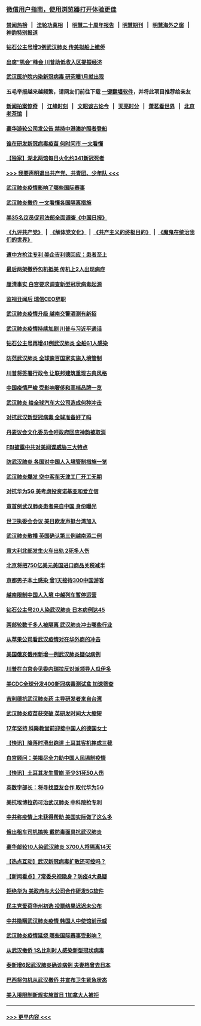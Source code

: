 ### [微信用户指南，使用浏览器打开体验更佳](https://github.com/gfw-breaker/banned-news1/blob/master/indexes/wechat-guide.md?t=0)
#### [禁闻热榜](热点新闻.md?t=0)  &nbsp;&nbsp;|&nbsp;&nbsp; [法轮功真相](https://github.com/gfw-breaker/truth/blob/master/README.md?t=0) &nbsp;&nbsp;|&nbsp;&nbsp; [明慧二十周年报告](https://github.com/gfw-breaker/mh-reports/blob/master/README.md?t=0) &nbsp;&nbsp;|&nbsp;&nbsp;[明慧期刊](https://github.com/gfw-breaker/mh-qikan) &nbsp;&nbsp;|&nbsp;&nbsp; [明慧海外之窗](https://github.com/gfw-breaker/mh-news/blob/master/README.md?t=0) &nbsp;&nbsp;|&nbsp;&nbsp; [神韵特别报道](https://github.com/gfw-breaker/mh-news/blob/master/shenyun.md?t=0)
#### [钻石公主号增3例武汉肺炎 传美拟船上撤侨](../pages/nsc418/n11853240.md?t=02081402) 
#### [出席“机会”峰会 川普助低收入区提振经济](../pages/nsc418/n11853232.md?t=02081402) 
#### [武汉医护院内染新冠病毒 研究曝1月就出现](../pages/nsc418/n11852928.md?t=02081402) 
#### 五毛举报越来越频繁，请网友们前往下载 [一键翻墙软件](https://github.com/gfw-breaker/ssr-accounts)，并将此项目推荐给亲友
#### [新闻拍案惊奇](https://github.com/gfw-breaker/banned-news1/blob/master/pages/link4.md) &nbsp;&nbsp;|&nbsp;&nbsp; [江峰时刻](https://github.com/gfw-breaker/banned-news1/blob/master/pages/link4.md) &nbsp;&nbsp;|&nbsp;&nbsp; [文昭谈古论今](https://github.com/gfw-breaker/banned-news1/blob/master/pages/link4.md) &nbsp;&nbsp;|&nbsp;&nbsp; [天亮时分](https://github.com/gfw-breaker/banned-news1/blob/master/pages/link4.md) &nbsp;&nbsp;|&nbsp;&nbsp; [萧茗看世界](https://github.com/gfw-breaker/banned-news1/blob/master/pages/link4.md) &nbsp;&nbsp;|&nbsp;&nbsp; [北京老茶馆](https://github.com/gfw-breaker/banned-news1/blob/master/pages/link4.md) &nbsp;&nbsp;|&nbsp;&nbsp; 
#### [豪华游轮公司发公告 禁持中港澳护照者登船](../pages/nsc418/n11852761.md?t=02081402) 
#### [谁在研发新冠病毒疫苗 何时问市 一文看懂](../pages/nsc418/n11852840.md?t=02081402) 
#### [【独家】湖北两馆每日火化约341新冠死者](../pages/nsc418/n11845444.md?t=02081402) 
#### [>>> 我要声明退出共产党、共青团、少年队 <<<](https://github.com/begood0513/goodnews/blob/master/quit/letter.md) 
#### [武汉肺炎疫情影响了哪些国际赛事](../pages/nsc418/n11852441.md?t=02081402) 
#### [武汉肺炎撤侨 一文看懂各国隔离措施](../pages/nsc418/n11844216.md?t=02081402) 
#### [美35名议员促司法部全面调查《中国日报》](../pages/nsc418/n11852435.md?t=02081402) 
#### [《九评共产党》](https://github.com/begood0513/9ping.md/blob/master/README.md) &nbsp;|&nbsp; [《解体党文化》](../../../../jtdwh.md/blob/master/README.md)  &nbsp;|&nbsp; [《共产主义的终极目的》](../../../../gczydzjmd.md/blob/master/README.md) &nbsp;|&nbsp; [《魔鬼在统治我们的世界》](../../../../mgztzwmdsj.md/blob/master/README.md) 
#### [遭中方抢注专利 美企吉利德回应：患者至上](../pages/nsc418/n11852037.md?t=02081402) 
#### [最后两架撤侨包机抵美 传机上2人出现病症](../pages/nsc418/n11852173.md?t=02081402) 
#### [厘清事实 白宫要求调查新型冠状病毒起源](../pages/nsc418/n11852106.md?t=02081402) 
#### [监视丑闻后 瑞信CEO辞职](../pages/nsc418/n11852127.md?t=02081402) 
#### [武汉肺炎疫情升级 越南交警酒测有新招](../pages/nsc418/n11851632.md?t=02081402) 
#### [武汉肺炎疫情持续加剧 川普与习近平通话](../pages/nsc418/n11851613.md?t=02081402) 
#### [钻石公主号再增41例武汉肺炎 全船61人感染](../pages/nsc418/n11850401.md?t=02081402) 
#### [防范武汉肺炎 全球逾百国家实施入境管制](../pages/nsc418/n11850557.md?t=02081402) 
#### [川普将签署行政令 让联邦建筑重现古典风格](../pages/nsc418/n11850654.md?t=02081402) 
#### [中国疫情严峻 受影响奢侈和高档品牌一览](../pages/nsc418/n11850319.md?t=02081402) 
#### [武汉肺炎 给全球汽车大公司造成何种冲击](../pages/nsc418/n11850056.md?t=02081402) 
#### [对抗武汉新型冠病毒 全球准备好了吗](../pages/nsc418/n11850142.md?t=02081402) 
#### [丹麦议会文化委员会吁政府回应神韵被取消](../pages/nsc418/n11849312.md?t=02081402) 
#### [FBI披露中共对美间谍威胁三大特点](../pages/nsc418/n11849700.md?t=02081402) 
#### [防武汉肺炎 各国对中国人入境管制措施一览](../pages/nsc418/n11838726.md?t=02081402) 
#### [武汉肺炎爆发 空中客车天津工厂开工无期](../pages/nsc418/n11849634.md?t=02081402) 
#### [对抗华为5G 美考虑投资诺基亚和爱立信](../pages/nsc418/n11849510.md?t=02081402) 
#### [意首例武汉肺炎患者来自中国 身份曝光](../pages/nsc418/n11849454.md?t=02081402) 
#### [世卫执委会会议 美日欧发声挺台湾加入](../pages/nsc418/n11849433.md?t=02081402) 
#### [武汉肺炎散播 英国确认第三例越南添二例](../pages/nsc418/n11849439.md?t=02081402) 
#### [意大利北部发生火车出轨 2死多人伤](../pages/nsc418/n11848999.md?t=02081402) 
#### [北京将把750亿美元美国进口商品关税减半](../pages/nsc418/n11848896.md?t=02081402) 
#### [京都男子本土感染 曾1天接待300中国游客](../pages/nsc418/n11848641.md?t=02081402) 
#### [越南限制中国人入境 中越列车暂停运营](../pages/nsc418/n11847844.md?t=02081402) 
#### [钻石公主号20人染武汉肺炎 日本病例达45](../pages/nsc418/n11847823.md?t=02081402) 
#### [两邮轮数千多人被隔离 武汉肺炎冲击哪些行业](../pages/nsc418/n11847456.md?t=02081402) 
#### [从苹果公司看武汉疫情对在华外商的冲击](../pages/nsc418/n11847586.md?t=02081402) 
#### [美国俄亥俄州新增一例武汉肺炎疑似病例](../pages/nsc418/n11847714.md?t=02081402) 
#### [川普在白宫会见委内瑞拉反对派领导人瓜伊多](../pages/nsc418/n11847391.md?t=02081402) 
#### [美CDC全球分发400新冠病毒测试盒 加速筛查](../pages/nsc418/n11847260.md?t=02081402) 
#### [吉利德抗武汉肺炎药 主导研发者来自台湾](../pages/nsc418/n11847064.md?t=02081402) 
#### [武汉肺炎疫苗获突破 英研发时间大大缩短](../pages/nsc418/n11846915.md?t=02081402) 
#### [17年坚持 科隆教堂前迎接中国人的德国女士](../pages/nsc418/n11846781.md?t=02081402) 
#### [【快讯】降落时滑出跑道 土耳其客机摔成三截](../pages/nsc418/n11847021.md?t=02081402) 
#### [白宫顾问：美竭尽全力助中国人民遏制疫情](../pages/nsc418/n11846756.md?t=02081402) 
#### [【快讯】土耳其发生雪崩 至少31死50人伤](../pages/nsc418/n11846680.md?t=02081402) 
#### [英数字部长：将寻找盟友合作 取代华为5G](../pages/nsc418/n11846485.md?t=02081402) 
#### [美抗埃博拉药可治武汉肺炎 中科院抢专利](../pages/nsc418/n11846409.md?t=02081402) 
#### [中共称疫情上未获得帮助 美国实际做了这么多](../pages/nsc418/n11846008.md?t=02081402) 
#### [俄出租车司机搞笑 戴防毒面具抗武汉肺炎](../pages/nsc418/n11845703.md?t=02081402) 
#### [豪华邮轮10人染武汉肺炎 3700人将隔离14天](../pages/nsc418/n11845543.md?t=02081402) 
#### [【热点互动】武汉新冠病毒扩散还可控吗？](../pages/nsc418/n11844750.md?t=02081402) 
#### [【新闻看点】7常委央视隐身？防疫4大悬疑](../pages/nsc418/n11844611.md?t=02081402) 
#### [拒绝华为 美政府与大公司合作研发5G软件](../pages/nsc418/n11844625.md?t=02081402) 
#### [民主党爱荷华州初选 投票结果迟迟未公布](../pages/nsc418/n11844207.md?t=02081402) 
#### [中共隐瞒武汉肺炎疫情 韩国人中使馆前示威](../pages/nsc418/n11844084.md?t=02081402) 
#### [武汉肺炎疫情延烧 哪些国际赛事受影响？](../pages/nsc418/n11843958.md?t=02081402) 
#### [从武汉撤侨 1名比利时人感染新型冠状病毒](../pages/nsc418/n11843977.md?t=02081402) 
#### [泰新增6起武汉肺炎确诊病例 夫妻档曾去日本](../pages/nsc418/n11843900.md?t=02081402) 
#### [巴西将包机从武汉撤侨 并宣布卫生紧急状态](../pages/nsc418/n11843418.md?t=02081402) 
#### [美入境限制新规实施首日 1加拿大人被拒](../pages/nsc418/n11843058.md?t=02081402) 

----
#### [ >>> 更早内容 <<< ](../indexes/nsc418-earlier.md)
